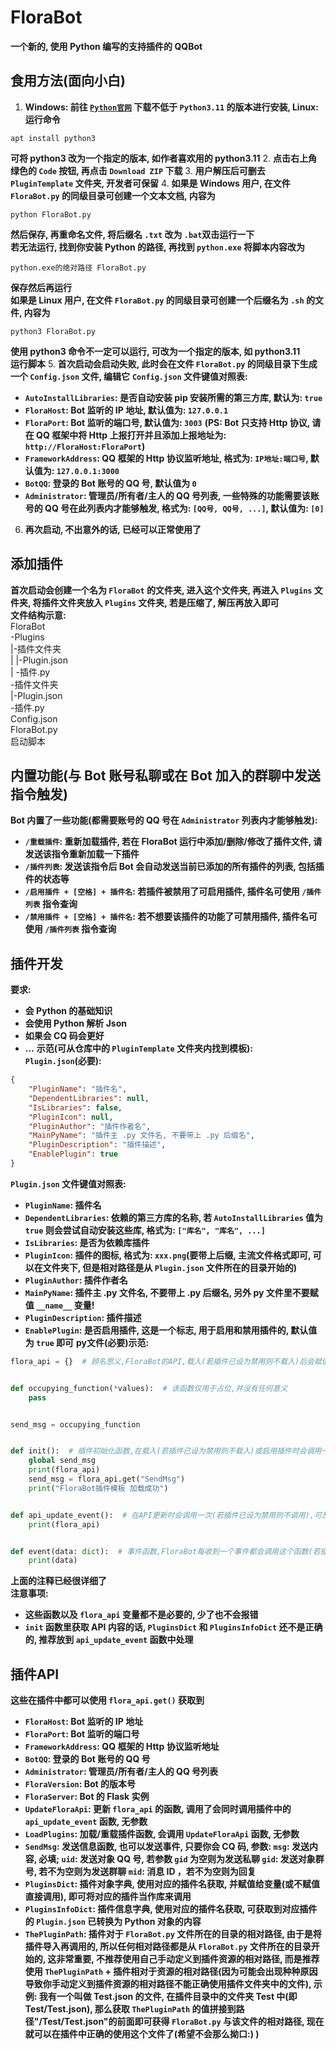 # FloraBot
**一个新的, 使用 Python 编写的支持插件的 QQBot**
## 食用方法(面向小白)
1. **Windows: 前往 [`Python官网`](https://www.python.org/downloads) 下载不低于 `Python3.11` 的版本进行安装, Linux: 运行命令**
```Shell
apt install python3
```
**可将 python3 改为一个指定的版本, 如作者喜欢用的 python3.11**
2. **点击右上角绿色的 `Code` 按钮, 再点击 `Download ZIP` 下载**
3. **用户解压后可删去 `PluginTemplate` 文件夹, 开发者可保留**
4. **如果是 Windows 用户, 在文件 `FloraBot.py` 的同级目录可创建一个文本文档, 内容为**
```Shell
python FloraBot.py
```
**然后保存, 再重命名文件, 将后缀名 `.txt` 改为 `.bat`双击运行一下**  
**若无法运行, 找到你安装 Python 的路径, 再找到 `python.exe` 将脚本内容改为**
```Shell
python.exe的绝对路径 FloraBot.py
```
**保存然后再运行**  
**如果是 Linux 用户, 在文件 `FloraBot.py` 的同级目录可创建一个后缀名为 `.sh` 的文件, 内容为**
```Shell
python3 FloraBot.py
```
**使用 python3 命令不一定可以运行, 可改为一个指定的版本, 如 python3.11**  
**运行脚本**
5. **首次启动会启动失败, 此时会在文件 `FloraBot.py` 的同级目录下生成一个 `Config.json` 文件, 编辑它**
**`Config.json` 文件键值对照表:**
* **`AutoInstallLibraries`: 是否自动安装 pip 安装所需的第三方库, 默认为: `true`**
* **`FloraHost`: Bot 监听的 IP 地址, 默认值为: `127.0.0.1`**
* **`FloraPort`: Bot 监听的端口号, 默认值为: `3003`**
**(PS: Bot 只支持 Http 协议, 请在 QQ 框架中将 Http 上报打开并且添加上报地址为: `http://FloraHost:FloraPort`)**
* **`FrameworkAddress`: QQ 框架的 Http 协议监听地址, 格式为: `IP地址:端口号`, 默认值为: `127.0.0.1:3000`**
* **`BotQQ`: 登录的 Bot 账号的 QQ 号, 默认值为 `0`**
* **`Administrator`: 管理员/所有者/主人的 QQ 号列表, 一些特殊的功能需要该账号的 QQ 号在此列表内才能够触发, 格式为: `[QQ号, QQ号, ...]`, 默认值为: `[0]`**
6. **再次启动, 不出意外的话, 已经可以正常使用了**
## 添加插件
**首次启动会创建一个名为 `FloraBot` 的文件夹, 进入这个文件夹, 再进入 `Plugins` 文件夹, 将插件文件夹放入 `Plugins` 文件夹, 若是压缩了, 解压再放入即可**  
**文件结构示意:**  
FloraBot  
 \-Plugins  
    |-插件文件夹  
    |  |-Plugin.json  
    |  \-插件.py  
    \-插件文件夹  
       |-Plugin.json  
       \-插件.py  
Config.json  
FloraBot.py  
启动脚本
## 内置功能(与 Bot 账号私聊或在 Bot 加入的群聊中发送指令触发)
**Bot 内置了一些功能(都需要账号的 QQ 号在 `Administrator` 列表内才能够触发):**  
* **`/重载插件`: 重新加载插件, 若在 FloraBot 运行中添加/删除/修改了插件文件, 请发送该指令重新加载一下插件**
* **`/插件列表`: 发送该指令后 Bot 会自动发送当前已添加的所有插件的列表, 包括插件的状态等**
* **`/启用插件 + [空格] + 插件名`: 若插件被禁用了可启用插件, 插件名可使用 `/插件列表` 指令查询**
* **`/禁用插件 + [空格] + 插件名`: 若不想要该插件的功能了可禁用插件, 插件名可使用 `/插件列表` 指令查询**
## 插件开发
**要求:**
* **会 Python 的基础知识**
* **会使用 Python 解析 Json**
* **如果会 CQ 码会更好**
* **...**
**示范(可从仓库中的 `PluginTemplate` 文件夹内找到模板):**  
**`Plugin.json`(必要):**
```Json
{
    "PluginName": "插件名",
    "DependentLibraries": null,
    "IsLibraries": false,
    "PluginIcon": null,
    "PluginAuthor": "插件作者名",
    "MainPyName": "插件主 .py 文件名, 不要带上 .py 后缀名",
    "PluginDescription": "插件描述",
    "EnablePlugin": true
}
```
**`Plugin.json` 文件键值对照表:**
* **`PluginName`: 插件名**
* **`DependentLibraries`: 依赖的第三方库的名称, 若 `AutoInstallLibraries` 值为 `true` 则会尝试自动安装这些库, 格式为: `["库名", "库名", ...]`**
* **`IsLibraries`: 是否为依赖库插件**
* **`PluginIcon`: 插件的图标, 格式为: `xxx.png`(要带上后缀, 主流文件格式即可, 可以在文件夹下, 但是相对路径是从 `Plugin.json` 文件所在的目录开始的)**
* **`PluginAuthor`: 插件作者名**
* **`MainPyName`: 插件主 .py 文件名, 不要带上 .py 后缀名, 另外 py 文件里不要赋值 `__name__` 变量!**
* **`PluginDescription`: 插件描述**
* **`EnablePlugin`: 是否启用插件, 这是一个标志, 用于启用和禁用插件的, 默认值为 `true` 即可**
**py文件(必要)示范:**
```Python
flora_api = {}  # 顾名思义,FloraBot的API,载入(若插件已设为禁用则不载入)后会赋值上


def occupying_function(*values):  # 该函数仅用于占位,并没有任何意义
    pass


send_msg = occupying_function


def init():  # 插件初始化函数,在载入(若插件已设为禁用则不载入)或启用插件时会调用一次,API可能没有那么快更新,可等待,无传入参数
    global send_msg
    print(flora_api)
    send_msg = flora_api.get("SendMsg")
    print("FloraBot插件模板 加载成功")


def api_update_event():  # 在API更新时会调用一次(若插件已设为禁用则不调用),可及时获得最新的API内容,无传入参数
    print(flora_api)


def event(data: dict):  # 事件函数,FloraBot每收到一个事件都会调用这个函数(若插件已设为禁用则不调用),传入原消息JSON参数
    print(data)
```
**上面的注释已经很详细了**  
**注意事项:**
* **这些函数以及 `flora_api` 变量都不是必要的, 少了也不会报错**
* **`init` 函数里获取 API 内容的话, `PluginsDict` 和 `PluginsInfoDict` 还不是正确的, 推荐放到 `api_update_event` 函数中处理**
## 插件API
**这些在插件中都可以使用 `flora_api.get()` 获取到**
* **`FloraHost`: Bot 监听的 IP 地址**
* **`FloraPort`: Bot 监听的端口号**
* **`FrameworkAddress`: QQ 框架的 Http 协议监听地址**
* **`BotQQ`: 登录的 Bot 账号的 QQ 号**
* **`Administrator`: 管理员/所有者/主人的 QQ 号列表**
* **`FloraVersion`: Bot 的版本号**
* **`FloraServer`: Bot 的 Flask 实例**
* **`UpdateFloraApi`: 更新 `flora_api` 的函数, 调用了会同时调用插件中的 `api_update_event` 函数, 无参数**
* **`LoadPlugins`: 加载/重载插件函数, 会调用 `UpdateFloraApi` 函数, 无参数**
* **`SendMsg`: 发送信息函数, 也可以发送事件, 只要你会 CQ 码, 参数: `msg`: 发送内容, 必填; `uid`: 发送对象 QQ 号, 若参数 `gid` 为空则为发送私聊 `gid`: 发送对象群号, 若不为空则为发送群聊 `mid`: 消息 ID ，若不为空则为回复**
* **`PluginsDict`: 插件对象字典, 使用对应的插件名获取, 并赋值给变量(或不赋值直接调用), 即可将对应的插件当作库来调用**
* **`PluginsInfoDict`: 插件信息字典, 使用对应的插件名获取, 可获取到对应插件的 `Plugin.json` 已转换为 Python 对象的内容**
* **`ThePluginPath`: 插件对于 `FloraBot.py` 文件所在的目录的相对路径, 由于是将插件导入再调用的, 所以任何相对路径都是从 `FloraBot.py` 文件所在的目录开始的, 这非常重要, 不推荐使用自己手动定义到插件资源的相对路径, 而是推荐使用 `ThePluginPath` + 插件相对于资源的相对路径(因为可能会出现种种原因导致你手动定义到插件资源的相对路径不能正确使用插件文件夹中的文件), 示例: 我有一个叫做 Test.json 的文件, 在插件目录中的文件夹 Test 中(即 Test/Test.json), 那么获取 `ThePluginPath` 的值拼接到路径"/Test/Test.json"的前面即可获得 `FloraBot.py` 与该文件的相对路径, 现在就可以在插件中正确的使用这个文件了(希望不会那么拗口:) )**
